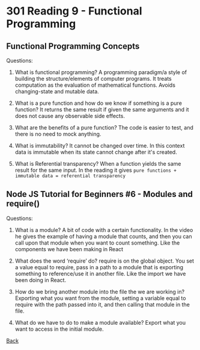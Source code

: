 # 301 Reading 9 - Functional Programming

## Functional Programming Concepts


Questions:

1. What is functional programming?
A programming paradigm/a style of building the structure/elements of computer programs. It treats computation as the evaluation of mathematical functions. Avoids changing-state and mutable data.

2. What is a pure function and how do we know if something is a pure function?
It returns the same result if given the same arguments and it does not cause any observable side effects.

3. What are the benefits of a pure function?
The code is easier to test, and there is no need to mock anything.

4. What is immutability?
It cannot be changed over time. In this context data is immutable when its state cannot change after it's created.

5. What is Referential transparency?
When a function yields the same result for the same input. In the reading it gives `pure functions + immutable data = referential transparency`


## Node JS Tutorial for Beginners #6 - Modules and require()


Questions:

1. What is a module?
A bit of code with a certain functionality. In the video he gives the example of having a module that counts, and then you can call upon that module when you want to count something. Like the components we have been making in React

2. What does the word ‘require’ do?
require is on the global object. You set a value equal to require, pass in a path to a module that is exporting something to reference/use it in another file. Like the import we have been doing in React.

3. How do we bring another module into the file the we are working in?
Exporting what you want from the module, setting a variable equal to require with the path passed into it, and then calling that module in the file.

4. What do we have to do to make a module available?
Export what you want to access in the initial module. 



[Back](README.md)